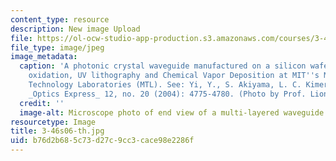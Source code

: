 ```yaml
---
content_type: resource
description: New image Upload
file: https://ol-ocw-studio-app-production.s3.amazonaws.com/courses/3-46-photonic-materials-and-devices-spring-2006/b76d2b685c73d27c9cc3cace98e2286f_3-46s06-th.jpg
file_type: image/jpeg
image_metadata:
  caption: 'A photonic crystal waveguide manufactured on a silicon wafer using thermal
    oxidation, UV lithography and Chemical Vapor Deposition at MIT''s Microsystems
    Technology Laboratories (MTL). See: Yi, Y., S. Akiyama, L. C. Kimerling, et al.
    _Optics Express_ 12, no. 20 (2004): 4775-4780. (Photo by Prof. Lionel C. Kimerling.)'
  credit: ''
  image-alt: Microscope photo of end view of a multi-layered waveguide.
resourcetype: Image
title: 3-46s06-th.jpg
uid: b76d2b68-5c73-d27c-9cc3-cace98e2286f
---
```

